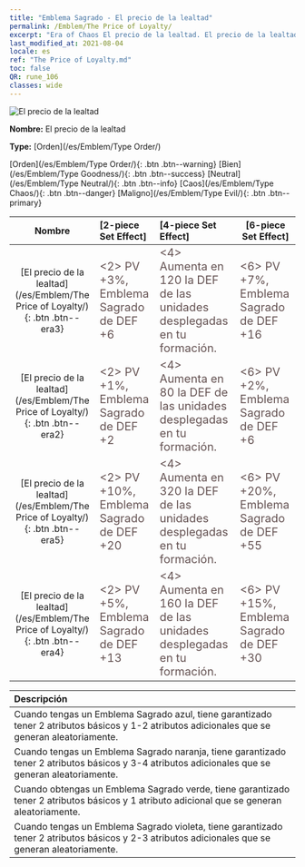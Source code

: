 ```yaml
---
title: "Emblema Sagrado - El precio de la lealtad"
permalink: /Emblem/The Price of Loyalty/
excerpt: "Era of Chaos El precio de la lealtad. El precio de la lealtad. Era of Chaos Emblema Sagrado El precio de la lealtad. Era of Chaos Orden El precio de la lealtad"
last_modified_at: 2021-08-04
locale: es
ref: "The Price of Loyalty.md"
toc: false
QR: rune_106
classes: wide
---
```


  ![El precio de la lealtad](/images/r/rune_icon_106.png)

 **Nombre:** El precio de la lealtad

 **Type:** [Orden](/es/Emblem/Type Order/)

  [Orden](/es/Emblem/Type Order/){: .btn .btn--warning}   [Bien](/es/Emblem/Type Goodness/){: .btn .btn--success}   [Neutral](/es/Emblem/Type Neutral/){: .btn .btn--info}   [Caos](/es/Emblem/Type Chaos/){: .btn .btn--danger}   [Maligno](/es/Emblem/Type Evil/){: .btn .btn--primary} 

  |  Nombre    | [2-piece Set Effect] | [4-piece Set Effect] | [6-piece Set Effect]  | 
  |:-----------------------:|:-------------------|:-----------------|----------------| 
  | [El precio de la lealtad](/es/Emblem/The Price of Loyalty/){: .btn .btn--era3} | <span style="color: #645252;font-size:20px">&lt;2&gt; PV +3%, Emblema Sagrado de DEF +6</span> | <span style="color: #645252;font-size:20px">&lt;4&gt; Aumenta en 120 la DEF de las unidades desplegadas en tu formación.</span> | <span style="color: #645252;font-size:20px">&lt;6&gt; PV +7%, Emblema Sagrado de DEF +16</span> | 
  | [El precio de la lealtad](/es/Emblem/The Price of Loyalty/){: .btn .btn--era2} | <span style="color: #645252;font-size:20px">&lt;2&gt; PV +1%, Emblema Sagrado de DEF +2</span> | <span style="color: #645252;font-size:20px">&lt;4&gt; Aumenta en 80 la DEF de las unidades desplegadas en tu formación.</span> | <span style="color: #645252;font-size:20px">&lt;6&gt; PV +2%, Emblema Sagrado de DEF +6</span> | 
  | [El precio de la lealtad](/es/Emblem/The Price of Loyalty/){: .btn .btn--era5} | <span style="color: #645252;font-size:20px">&lt;2&gt; PV +10%, Emblema Sagrado de DEF +20</span> | <span style="color: #645252;font-size:20px">&lt;4&gt; Aumenta en 320 la DEF de las unidades desplegadas en tu formación.</span> | <span style="color: #645252;font-size:20px">&lt;6&gt; PV +20%, Emblema Sagrado de DEF +55</span> | 
  | [El precio de la lealtad](/es/Emblem/The Price of Loyalty/){: .btn .btn--era4} | <span style="color: #645252;font-size:20px">&lt;2&gt; PV +5%, Emblema Sagrado de DEF +13</span> | <span style="color: #645252;font-size:20px">&lt;4&gt; Aumenta en 160 la DEF de las unidades desplegadas en tu formación.</span> | <span style="color: #645252;font-size:20px">&lt;6&gt; PV +15%, Emblema Sagrado de DEF +30</span> | 

  |         Descripción            | 
  |:-------------------------------|
  | Cuando tengas un Emblema Sagrado azul, tiene garantizado tener 2 atributos básicos y 1-2 atributos adicionales que se generan aleatoriamente. |
  | Cuando tengas un Emblema Sagrado naranja, tiene garantizado tener 2 atributos básicos y 3-4 atributos adicionales que se generan aleatoriamente. |
  | Cuando obtengas un Emblema Sagrado verde, tiene garantizado tener 2 atributos básicos y 1 atributo adicional que se generan aleatoriamente. |
  | Cuando tengas un Emblema Sagrado violeta, tiene garantizado tener 2 atributos básicos y 2-3 atributos adicionales que se generan aleatoriamente. |
